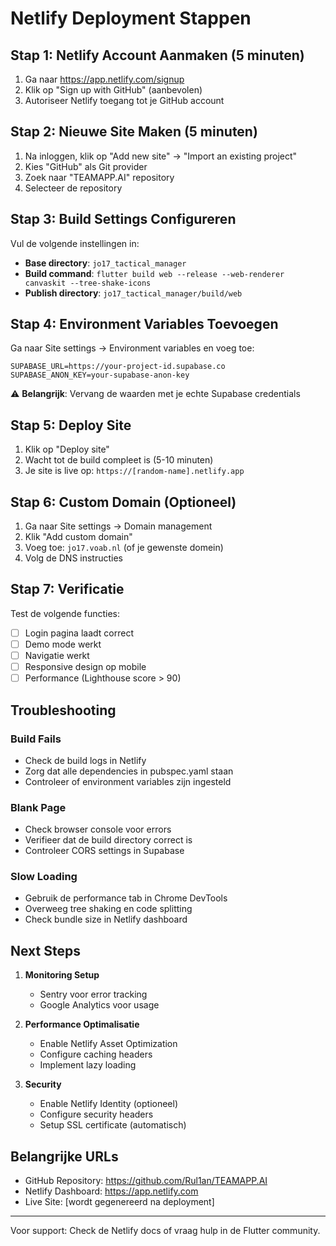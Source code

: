 # Netlify Deployment Stappen

## Stap 1: Netlify Account Aanmaken (5 minuten)

1. Ga naar https://app.netlify.com/signup
2. Klik op "Sign up with GitHub" (aanbevolen)
3. Autoriseer Netlify toegang tot je GitHub account

## Stap 2: Nieuwe Site Maken (5 minuten)

1. Na inloggen, klik op "Add new site" → "Import an existing project"
2. Kies "GitHub" als Git provider
3. Zoek naar "TEAMAPP.AI" repository
4. Selecteer de repository

## Stap 3: Build Settings Configureren

Vul de volgende instellingen in:

- **Base directory**: `jo17_tactical_manager`
- **Build command**: `flutter build web --release --web-renderer canvaskit --tree-shake-icons`
- **Publish directory**: `jo17_tactical_manager/build/web`

## Stap 4: Environment Variables Toevoegen

Ga naar Site settings → Environment variables en voeg toe:

```
SUPABASE_URL=https://your-project-id.supabase.co
SUPABASE_ANON_KEY=your-supabase-anon-key
```

⚠️ **Belangrijk**: Vervang de waarden met je echte Supabase credentials

## Stap 5: Deploy Site

1. Klik op "Deploy site"
2. Wacht tot de build compleet is (5-10 minuten)
3. Je site is live op: `https://[random-name].netlify.app`

## Stap 6: Custom Domain (Optioneel)

1. Ga naar Site settings → Domain management
2. Klik "Add custom domain"
3. Voeg toe: `jo17.voab.nl` (of je gewenste domein)
4. Volg de DNS instructies

## Stap 7: Verificatie

Test de volgende functies:

- [ ] Login pagina laadt correct
- [ ] Demo mode werkt
- [ ] Navigatie werkt
- [ ] Responsive design op mobile
- [ ] Performance (Lighthouse score > 90)

## Troubleshooting

### Build Fails
- Check de build logs in Netlify
- Zorg dat alle dependencies in pubspec.yaml staan
- Controleer of environment variables zijn ingesteld

### Blank Page
- Check browser console voor errors
- Verifieer dat de build directory correct is
- Controleer CORS settings in Supabase

### Slow Loading
- Gebruik de performance tab in Chrome DevTools
- Overweeg tree shaking en code splitting
- Check bundle size in Netlify dashboard

## Next Steps

1. **Monitoring Setup**
   - Sentry voor error tracking
   - Google Analytics voor usage

2. **Performance Optimalisatie**
   - Enable Netlify Asset Optimization
   - Configure caching headers
   - Implement lazy loading

3. **Security**
   - Enable Netlify Identity (optioneel)
   - Configure security headers
   - Setup SSL certificate (automatisch)

## Belangrijke URLs

- GitHub Repository: https://github.com/Rul1an/TEAMAPP.AI
- Netlify Dashboard: https://app.netlify.com
- Live Site: [wordt gegenereerd na deployment]

---

Voor support: Check de Netlify docs of vraag hulp in de Flutter community.
